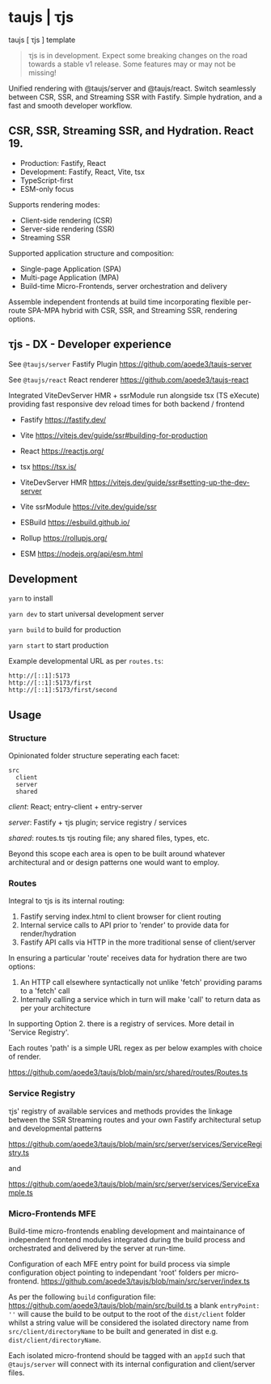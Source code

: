 # taujs | τjs

taujs [ τjs ] template

> τjs is in development. Expect some breaking changes on the road towards a stable v1 release. Some features may or may not be missing!

Unified rendering with @taujs/server and @taujs/react. Switch seamlessly between CSR, SSR, and Streaming SSR with Fastify. Simple hydration, and a fast and smooth developer workflow.

## CSR, SSR, Streaming SSR, and Hydration. React 19.

- Production: Fastify, React
- Development: Fastify, React, Vite, tsx
- TypeScript-first
- ESM-only focus

Supports rendering modes:

- Client-side rendering (CSR)
- Server-side rendering (SSR)
- Streaming SSR

Supported application structure and composition:

- Single-page Application (SPA)
- Multi-page Application (MPA)
- Build-time Micro-Frontends, server orchestration and delivery

Assemble independent frontends at build time incorporating flexible per-route SPA-MPA hybrid with CSR, SSR, and Streaming SSR, rendering options.

## τjs - DX - Developer experience

See `@taujs/server` Fastify Plugin https://github.com/aoede3/taujs-server

See `@taujs/react` React renderer https://github.com/aoede3/taujs-react

Integrated ViteDevServer HMR + ssrModule run alongside tsx (TS eXecute) providing fast responsive dev reload times for both backend / frontend

- Fastify https://fastify.dev/
- Vite https://vitejs.dev/guide/ssr#building-for-production
- React https://reactjs.org/

- tsx https://tsx.is/

- ViteDevServer HMR https://vitejs.dev/guide/ssr#setting-up-the-dev-server
- Vite ssrModule https://vite.dev/guide/ssr
- ESBuild https://esbuild.github.io/
- Rollup https://rollupjs.org/
- ESM https://nodejs.org/api/esm.html

## Development

`yarn` to install

`yarn dev` to start universal development server

`yarn build` to build for production

`yarn start` to start production

Example developmental URL as per `routes.ts`:

```
http://[::1]:5173
http://[::1]:5173/first
http://[::1]:5173/first/second
```

## Usage

### Structure

Opinionated folder structure seperating each facet:

```
src
  client
  server
  shared
```

_client_: React; entry-client + entry-server

_server_: Fastify + τjs plugin; service registry / services

_shared_: routes.ts τjs routing file; any shared files, types, etc.

Beyond this scope each area is open to be built around whatever architectural and or design patterns one would want to employ.

### Routes

Integral to τjs is its internal routing:

1. Fastify serving index.html to client browser for client routing
2. Internal service calls to API prior to 'render' to provide data for render/hydration
3. Fastify API calls via HTTP in the more traditional sense of client/server

In ensuring a particular 'route' receives data for hydration there are two options:

1. An HTTP call elsewhere syntactically not unlike 'fetch' providing params to a 'fetch' call
2. Internally calling a service which in turn will make 'call' to return data as per your architecture

In supporting Option 2. there is a registry of services. More detail in 'Service Registry'.

Each routes 'path' is a simple URL regex as per below examples with choice of render.

https://github.com/aoede3/taujs/blob/main/src/shared/routes/Routes.ts

### Service Registry

τjs' registry of available services and methods provides the linkage between the SSR Streaming routes and your own Fastify architectural setup and developmental patterns

https://github.com/aoede3/taujs/blob/main/src/server/services/ServiceRegistry.ts

and

https://github.com/aoede3/taujs/blob/main/src/server/services/ServiceExample.ts

### Micro-Frontends MFE

Build-time micro-frontends enabling development and maintainance of independent frontend modules integrated during the build process and orchestrated and delivered by the server at run-time.

Configuration of each MFE entry point for build process via simple configuration object pointing to independant 'root' folders per micro-frontend.
https://github.com/aoede3/taujs/blob/main/src/server/index.ts

As per the following `build` configuration file: https://github.com/aoede3/taujs/blob/main/src/build.ts a blank `entryPoint: ''` will cause the build to be output to the root of the `dist/client` folder
whilst a string value will be considered the isolated directory name from `src/client/directoryName` to be built and generated in dist e.g. `dist/client/directoryName`.

Each isolated micro-frontend should be tagged with an `appId` such that `@taujs/server` will connect with its internal configuration and client/server files.

